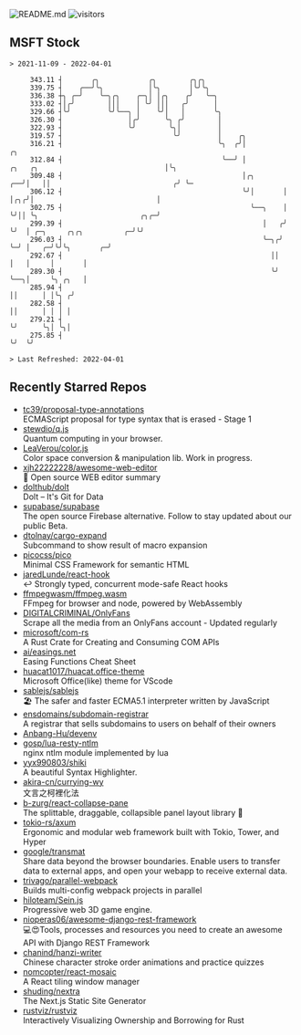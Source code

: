 ![README.md](https://github.com/Gerhut/Gerhut/workflows/README.md/badge.svg)
![visitors](https://visitors.vercel.app/Gerhut/Gerhut?token=8cf69d1f6813d272ef062726b6070c9be4ff72038cfe5a7ded7384a8da65d866)

## MSFT Stock

```
> 2021-11-09 - 2022-04-01

     343.11 ┤       ╭╮            ╭╮        ╭╮╭╮                                                                 
     339.75 ┤    ╭──╯╰╮           │╰╮       │╰╯╰╮                                                                
     336.38 ┼╮ ╭─╯    ╰─╮╭╮    ╭─╮│ │╭╮    ╭╯   ╰─╮                                                              
     333.02 ┤│╭╯        │││    │ ╰╯ │││   ╭╯      │                                                              
     329.66 ┤╰╯         ╰╯╰──╮ │    ╰╯│   │       ╰╮                                                             
     326.30 ┤                │╭╯      ╰╮ ╭╯        │                                                             
     322.93 ┤                ╰╯        ╰╮│         │                                                             
     319.57 ┤                           ╰╯         │    ╭╮                                                       
     316.21 ┤                                      ╰╮  ╭╯│                                                  ╭╮   
     312.84 ┤                                       ╰──╯ │            ╭╮   ╭╮                               │╰╮  
     309.48 ┤                                            │╭╮       ╭──╯│   ││                              ╭╯ ╰─ 
     306.12 ┤                                            ╰╯│       │   │╭╮╭╯│                              │     
     302.75 ┤                                              ╰──╮    │   ╰╯││ ╰╮                         ╭╮╭─╯     
     299.39 ┤                                                 │   ╭╯     ╰╯  │ ╭─╮     ╭╮╭╮          ╭─╯╰╯       
     296.03 ┤                                                 ╰─╮╭╯          ╰─╯ │   ╭─╯╰╯╰╮       ╭─╯           
     292.67 ┤                                                   ││               │   │     │       │             
     289.30 ┤                                                   ╰╯               ╰──╮│     ╰╮ ╭╮   │             
     285.94 ┤                                                                       ││      │ │╰╮ ╭╯             
     282.58 ┤                                                                       ││      │ │ │ │              
     279.21 ┤                                                                       ╰╯      ╰╮│ ╰╮│              
     275.85 ┤                                                                                ╰╯  ╰╯              

> Last Refreshed: 2022-04-01
```

## Recently Starred Repos

- [tc39/proposal-type-annotations](https://github.com/tc39/proposal-type-annotations)  
  ECMAScript proposal for type syntax that is erased - Stage 1
- [stewdio/q.js](https://github.com/stewdio/q.js)  
  Quantum computing in your browser.
- [LeaVerou/color.js](https://github.com/LeaVerou/color.js)  
  Color space conversion & manipulation lib. Work in progress.
- [xjh22222228/awesome-web-editor](https://github.com/xjh22222228/awesome-web-editor)  
  🔨  Open source WEB editor summary
- [dolthub/dolt](https://github.com/dolthub/dolt)  
  Dolt – It's Git for Data
- [supabase/supabase](https://github.com/supabase/supabase)  
  The open source Firebase alternative. Follow to stay updated about our public Beta.
- [dtolnay/cargo-expand](https://github.com/dtolnay/cargo-expand)  
  Subcommand to show result of macro expansion
- [picocss/pico](https://github.com/picocss/pico)  
  Minimal CSS Framework for semantic HTML
- [jaredLunde/react-hook](https://github.com/jaredLunde/react-hook)  
  ↩ Strongly typed, concurrent mode-safe React hooks
- [ffmpegwasm/ffmpeg.wasm](https://github.com/ffmpegwasm/ffmpeg.wasm)  
  FFmpeg for browser and node, powered by WebAssembly
- [DIGITALCRIMINAL/OnlyFans](https://github.com/DIGITALCRIMINAL/OnlyFans)  
  Scrape all the media from an OnlyFans account - Updated regularly
- [microsoft/com-rs](https://github.com/microsoft/com-rs)  
  A Rust Crate for Creating and Consuming COM APIs
- [ai/easings.net](https://github.com/ai/easings.net)  
  Easing Functions Cheat Sheet
- [huacat1017/huacat.office-theme](https://github.com/huacat1017/huacat.office-theme)  
  Microsoft Office(like) theme for VScode
- [sablejs/sablejs](https://github.com/sablejs/sablejs)  
  🏖️ The safer and faster ECMA5.1 interpreter written by JavaScript
- [ensdomains/subdomain-registrar](https://github.com/ensdomains/subdomain-registrar)  
  A registrar that sells subdomains to users on behalf of their owners
- [Anbang-Hu/devenv](https://github.com/Anbang-Hu/devenv)  
- [gosp/lua-resty-ntlm](https://github.com/gosp/lua-resty-ntlm)  
  nginx ntlm module implemented by lua
- [yyx990803/shiki](https://github.com/yyx990803/shiki)  
  A beautiful Syntax Highlighter.
- [akira-cn/currying-wy](https://github.com/akira-cn/currying-wy)  
  文言之柯裡化法
- [b-zurg/react-collapse-pane](https://github.com/b-zurg/react-collapse-pane)  
  The splittable, draggable, collapsible panel layout library 🎉
- [tokio-rs/axum](https://github.com/tokio-rs/axum)  
  Ergonomic and modular web framework built with Tokio, Tower, and Hyper
- [google/transmat](https://github.com/google/transmat)  
  Share data beyond the browser boundaries. Enable users to transfer data to external apps, and open your webapp to receive external data.
- [trivago/parallel-webpack](https://github.com/trivago/parallel-webpack)  
  Builds multi-config webpack projects in parallel
- [hiloteam/Sein.js](https://github.com/hiloteam/Sein.js)  
  Progressive web 3D game engine.
- [nioperas06/awesome-django-rest-framework](https://github.com/nioperas06/awesome-django-rest-framework)  
   💻😍Tools, processes and resources you need to create an awesome API with Django REST Framework
- [chanind/hanzi-writer](https://github.com/chanind/hanzi-writer)  
  Chinese character stroke order animations and practice quizzes
- [nomcopter/react-mosaic](https://github.com/nomcopter/react-mosaic)  
  A React tiling window manager
- [shuding/nextra](https://github.com/shuding/nextra)  
  The Next.js Static Site Generator
- [rustviz/rustviz](https://github.com/rustviz/rustviz)  
  Interactively Visualizing Ownership and Borrowing for Rust
